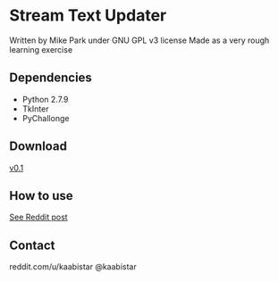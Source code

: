 # Stream Text Updater
Written by Mike Park under GNU GPL v3 license
Made as a very rough learning exercise

## Dependencies
* Python 2.7.9
* TkInter
* PyChallonge

## Download
[v0.1](https://mega.co.nz/#!55twkZYC!CVQ2JaTS0thILURV4L5lTdGRjUJuwc3xaisa2T1gGCE)

## How to use
[See Reddit post](http://www.reddit.com/r/smashbros/comments/2vbtww/i_made_stream_text_updater_a_tool_that_helps/)

## Contact
reddit.com/u/kaabistar
@kaabistar